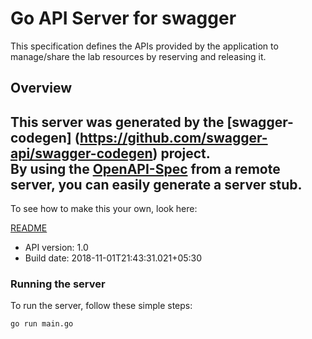 # Go API Server for swagger

This specification defines the APIs provided by the application to manage/share the lab resources by reserving and releasing it.

## Overview
This server was generated by the [swagger-codegen]
(https://github.com/swagger-api/swagger-codegen) project.  
By using the [OpenAPI-Spec](https://github.com/OAI/OpenAPI-Specification) from a remote server, you can easily generate a server stub.  
-

To see how to make this your own, look here:

[README](https://github.com/swagger-api/swagger-codegen/blob/master/README.md)

- API version: 1.0
- Build date: 2018-11-01T21:43:31.021+05:30


### Running the server
To run the server, follow these simple steps:

```
go run main.go
```

